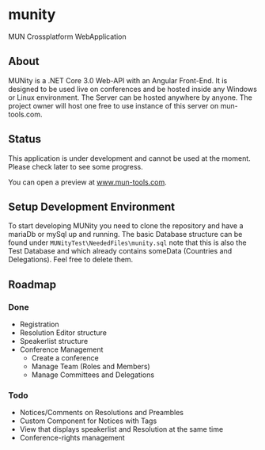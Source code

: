 # munity
MUN Crossplatform WebApplication

## About
MUNity is a .NET Core 3.0 Web-API with an Angular Front-End. It is designed to be used live on conferences and be hosted inside any
Windows or Linux environment. The Server can be hosted anywhere by anyone. The project owner will host one free to use instance of this
server on mun-tools.com.

## Status
This application is under development and cannot be used at the moment. Please check later to see some progress.

You can open a preview at www.mun-tools.com.

## Setup Development Environment
To start developing MUNity you need to clone the repository and have a mariaDb or mySql up and running.
The basic Database structure can be found under ```MUNityTest\NeededFiles\munity.sql``` note that this is also the Test Database and which already contains someData (Countries and Delegations). Feel free to delete them.

## Roadmap

### Done
* Registration
* Resolution Editor structure
* Speakerlist structure
* Conference Management
  * Create a conference
  * Manage Team (Roles and Members)
  * Manage Committees and Delegations

### Todo
* Notices/Comments on Resolutions and Preambles
* Custom Component for Notices with Tags
* View that displays speakerlist and Resolution at the same time
* Conference-rights management
